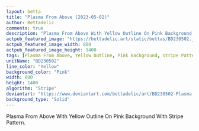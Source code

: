 ```yaml
---
layout: betta
title: "Plasma From Above (2023-05-02)"
author: Bettadelic
comments: true
description: "Plasma From Above With Yellow Outline On Pink Background With Stripe Pattern."
actpub_featured_image: "https://bettadelic.art/static/bettas/BD230502.jpg"
actpub_featured_image_width: 800
actpub_featured_image_height: 1400
tags: [Plasma From Above, Yellow Outline, Pink Background, Stripe Pattern, May 2023, Solid Background Pattern]
unitName: "BD230502"
line_color: "Yellow"
background_color: "Pink"
width: 800
height: 1400
algorithm: "Stripe"
deviantart: "https://www.deviantart.com/bettadelic/art/BD230502-Plasma-From-Above-2023-05-02-960754434"
background_type: "Solid"
---
```


Plasma From Above With Yellow Outline On Pink Background With Stripe Pattern.
